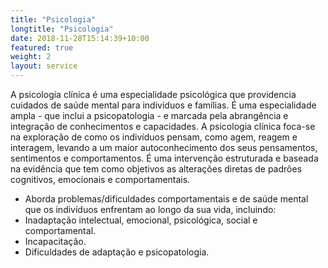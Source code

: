 ```yaml
---
title: "Psicologia"
longtitle: "Psicologia"
date: 2018-11-28T15:14:39+10:00
featured: true
weight: 2
layout: service
---
```


A psicologia clínica é uma especialidade psicológica que providencia cuidados de saúde mental para indivíduos e famílias. É uma especialidade ampla - que inclui a psicopatologia - e marcada pela abrangência e integração de conhecimentos e capacidades. A psicologia clínica foca-se na exploração de como os indivíduos pensam, como agem, reagem e interagem, levando a um maior autoconhecimento dos seus pensamentos, sentimentos e comportamentos. É uma intervenção estruturada e baseada na evidência que tem como objetivos as alterações diretas de padrões cognitivos, emocionais e comportamentais.

* Aborda problemas/dificuldades comportamentais e de saúde mental que os indivíduos enfrentam ao longo da sua vida, incluindo: 
* Inadaptação intelectual, emocional, psicológica, social e comportamental. 
* Incapacitação. 
* Dificuldades de adaptação e psicopatologia. 